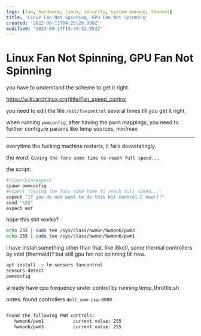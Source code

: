 ```yaml
---
tags: [fan, hardware, linux, security, system manage, thermal]
title: 'Linux Fan Not Spinning, GPU Fan Not Spinning'
created: '2022-08-11T04:25:28.000Z'
modified: '2024-09-27T15:49:52.853Z'
---
```


# Linux Fan Not Spinning, GPU Fan Not Spinning

you have to understand the scheme to get it right.

https://wiki.archlinux.org/title/Fan_speed_control

you need to edit the file `/etc/fancontrol` several times till you get it right.

when running `pwmconfig`, after having the pwm mappings, you need to further configure params like temp sources, min/max

---

everytime the fucking machine restarts, it fails devastatingly.

the word: `Giving the fans some time to reach full speed...`

the script:

```bash
#!/usr/bin/expect
spawn pwmconfig
#expect "Giving the fans some time to reach full speed..."
expect "If you do not want to do this hit control-C now!!!"
send "\03"
expect eof
```

hope this shit works?
```bash
echo 255 | sudo tee /sys/class/hwmon/hwmon6/pwm3
echo 255 | sudo tee /sys/class/hwmon/hwmon6/pwm1
```

i have install something other than that. like i8kctl, some thermal controllers by intel (thermald)? but still gpu fan not spinning till now.

```bash
apt install -y lm-sensors fancontrol
sensors-detect
pwmconfig
```
already have cpu frequency under control by running temp_throttle.sh

notes: found controllers `dell_smm-isa-0000`

```bash

Found the following PWM controls:
   hwmon6/pwm1           current value: 255
   hwmon6/pwm3           current value: 255


```
